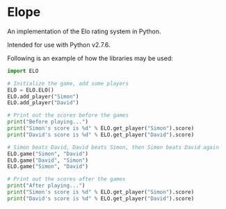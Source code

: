 # Elope
An implementation of the Elo rating system in Python.

Intended for use with Python v2.7.6.

Following is an example of how the libraries may be used:

```Python
import ELO

# Initialize the game, add some players
ELO = ELO.ELO()
ELO.add_player("Simon")
ELO.add_player("David")

# Print out the scores before the games
print("Before playing...")
print("Simon's score is %d" % ELO.get_player("Simon").score)
print("David's score is %d" % ELO.get_player("David").score)

# Simon beats David, David beats Simon, then Simon beats David again
ELO.game("Simon", "David")
ELO.game("David", "Simon")
ELO.game("Simon", "David")

# Print out the scores after the games
print("After playing...")
print("Simon's score is %d" % ELO.get_player("Simon").score)
print("David's score is %d" % ELO.get_player("David").score)
```

